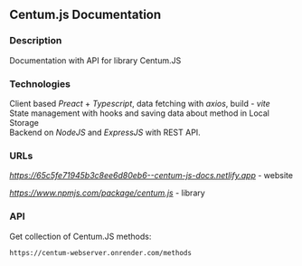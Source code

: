 ## Centum.js Documentation  

### Description    

Documentation with API for library Centum.JS      

### Technologies  

Client based *Preact* + *Typescript*, data fetching with *axios*, build - *vite*    
State management with hooks and saving data about method in Local Storage    
Backend on *NodeJS* and *ExpressJS* with REST API.  

### URLs  

*https://65c5fe71945b3c8ee6d80eb6--centum-js-docs.netlify.app* - website  

*https://www.npmjs.com/package/centum.js* - library  

### API  

Get collection of Centum.JS methods:  

~~~  
https://centum-webserver.onrender.com/methods  
~~~  
